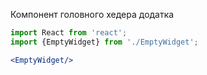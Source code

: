 Компонент головного хедера додатка

```jsx
import React from 'react';
import {EmptyWidget} from './EmptyWidget';

<EmptyWidget/>
```

